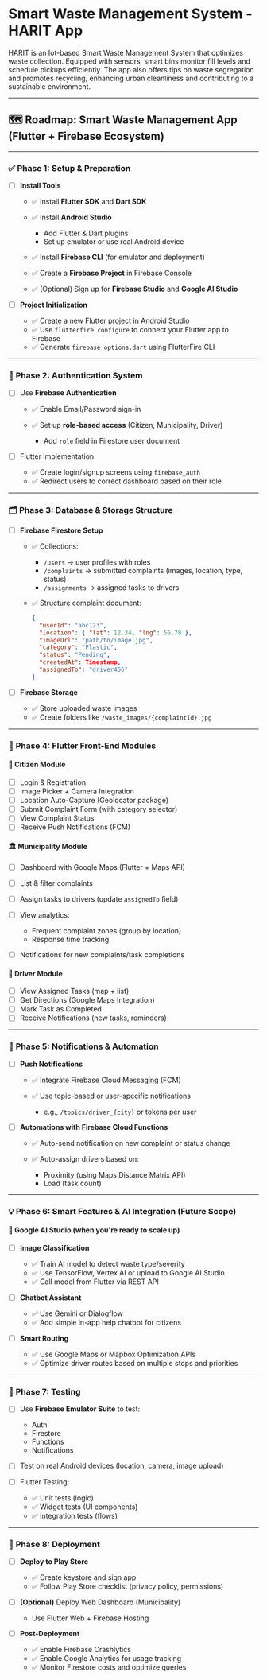 # Smart Waste Management System - HARIT App
HARIT is an Iot-based Smart Waste Management System that optimizes waste collection. Equipped with sensors, smart bins monitor fill levels and schedule pickups efficiently. The app also offers tips on waste segregation and promotes recycling, enhancing urban cleanliness and contributing to a sustainable environment.

---

## 🗺️ **Roadmap: Smart Waste Management App (Flutter + Firebase Ecosystem)**

---

### ✅ **Phase 1: Setup & Preparation**

* [ ] **Install Tools**

  * ✅ Install **Flutter SDK** and **Dart SDK**
  * ✅ Install **Android Studio**

    * Add Flutter & Dart plugins
    * Set up emulator or use real Android device
  * ✅ Install **Firebase CLI** (for emulator and deployment)
  * ✅ Create a **Firebase Project** in Firebase Console
  * ✅ (Optional) Sign up for **Firebase Studio** and **Google AI Studio**

* [ ] **Project Initialization**

  * ✅ Create a new Flutter project in Android Studio
  * ✅ Use `flutterfire configure` to connect your Flutter app to Firebase
  * ✅ Generate `firebase_options.dart` using FlutterFire CLI

---

### 🔐 **Phase 2: Authentication System**

* [ ] Use **Firebase Authentication**

  * ✅ Enable Email/Password sign-in
  * ✅ Set up **role-based access** (Citizen, Municipality, Driver)

    * Add `role` field in Firestore user document

* [ ] Flutter Implementation

  * ✅ Create login/signup screens using `firebase_auth`
  * ✅ Redirect users to correct dashboard based on their role

---

### 🗂️ **Phase 3: Database & Storage Structure**

* [ ] **Firebase Firestore Setup**

  * ✅ Collections:

    * `/users` → user profiles with roles
    * `/complaints` → submitted complaints (images, location, type, status)
    * `/assignments` → assigned tasks to drivers
  * ✅ Structure complaint document:

    ```json
    {
      "userId": "abc123",
      "location": { "lat": 12.34, "lng": 56.78 },
      "imageUrl": "path/to/image.jpg",
      "category": "Plastic",
      "status": "Pending",
      "createdAt": Timestamp,
      "assignedTo": "driver456"
    }
    ```

* [ ] **Firebase Storage**

  * ✅ Store uploaded waste images
  * ✅ Create folders like `/waste_images/{complaintId}.jpg`

---

### 📲 **Phase 4: Flutter Front-End Modules**

#### 👤 Citizen Module

* [ ] Login & Registration
* [ ] Image Picker + Camera Integration
* [ ] Location Auto-Capture (Geolocator package)
* [ ] Submit Complaint Form (with category selector)
* [ ] View Complaint Status
* [ ] Receive Push Notifications (FCM)

#### 🏛️ Municipality Module

* [ ] Dashboard with Google Maps (Flutter + Maps API)
* [ ] List & filter complaints
* [ ] Assign tasks to drivers (update `assignedTo` field)
* [ ] View analytics:

  * Frequent complaint zones (group by location)
  * Response time tracking
* [ ] Notifications for new complaints/task completions

#### 🚚 Driver Module

* [ ] View Assigned Tasks (map + list)
* [ ] Get Directions (Google Maps Integration)
* [ ] Mark Task as Completed
* [ ] Receive Notifications (new tasks, reminders)

---

### 📩 **Phase 5: Notifications & Automation**

* [ ] **Push Notifications**

  * ✅ Integrate Firebase Cloud Messaging (FCM)
  * ✅ Use topic-based or user-specific notifications

    * e.g., `/topics/driver_{city}` or tokens per user

* [ ] **Automations with Firebase Cloud Functions**

  * ✅ Auto-send notification on new complaint or status change
  * ✅ Auto-assign drivers based on:

    * Proximity (using Maps Distance Matrix API)
    * Load (task count)

---

### 💡 **Phase 6: Smart Features & AI Integration (Future Scope)**

#### 🧠 Google AI Studio (when you're ready to scale up)

* [ ] **Image Classification**

  * ✅ Train AI model to detect waste type/severity
  * ✅ Use TensorFlow, Vertex AI or upload to Google AI Studio
  * ✅ Call model from Flutter via REST API

* [ ] **Chatbot Assistant**

  * ✅ Use Gemini or Dialogflow
  * ✅ Add simple in-app help chatbot for citizens

* [ ] **Smart Routing**

  * ✅ Use Google Maps or Mapbox Optimization APIs
  * ✅ Optimize driver routes based on multiple stops and priorities

---

### 🧪 **Phase 7: Testing**

* [ ] Use **Firebase Emulator Suite** to test:

  * Auth
  * Firestore
  * Functions
  * Notifications
* [ ] Test on real Android devices (location, camera, image upload)
* [ ] Flutter Testing:

  * ✅ Unit tests (logic)
  * ✅ Widget tests (UI components)
  * ✅ Integration tests (flows)

---

### 🚀 **Phase 8: Deployment**

* [ ] **Deploy to Play Store**

  * ✅ Create keystore and sign app
  * ✅ Follow Play Store checklist (privacy policy, permissions)

* [ ] **(Optional)** Deploy Web Dashboard (Municipality)

  * Use Flutter Web + Firebase Hosting

* [ ] **Post-Deployment**

  * ✅ Enable Firebase Crashlytics
  * ✅ Enable Google Analytics for usage tracking
  * ✅ Monitor Firestore costs and optimize queries

